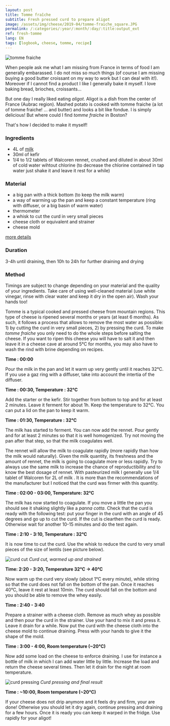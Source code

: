 ```yaml
---
layout: post
title: Tomme fraîche
subtitle: Fresh pressed curd to prepare aligot
image: /assets/img/cheese/2019-04/tomme-fraiche_square.JPG
permalink: /:categories/:year/:month/:day/:title:output_ext
ref: fresh-tomme
lang: EN
tags: [logbook, cheese, tomme, recipe]
---
```


![tomme fraiche]({{site.baseurl}}/assets/img/cheese/2019-04/tomme-fraiche.JPG)

<!--excerpt.start-->
When people ask me what I am missing from France in terms of food I am generally embarassed. I do not miss so much things (of course I am missing buying a good butter croissant on my way to work but I can deal with it!). Moreover if I cannot find a product I like I generally bake it myself. I love baking bread, brioches, croissants...

But one day I really liked eating *aligot*. Aligot is a dish from the center of France (Aubrac region). Mashed potato is cooked with tomme fraiche (a lot of tomme fraiche! ... and butter) and looks a bit like fondue. I is simply delicious! But where could I find *tomme fraiche* in Boston?

That's how I decided to make it myself!
<!--excerpt.end-->

### Ingredients

- 4L of [milk]({{site.baseurl}}/2019/03/02/raw-milk.html)
- 30ml of kefir
- 1/4 to 1/2 tablets of Walcoren rennet, crushed and diluted in about 30ml of cold water wihtout chlorine (to decrease the chlorine contained in tap water just shake it and leave it rest for a while)

### Material

- a big pan with a thick bottom (to keep the milk warm)
- a way of warming up the pan and keep a constant temperature (ring with diffuser, or a big basin of warm water)
- thermometer
- a whisk to cut the curd in very small pieces
- cheese cloth or equivalent and strainer
- cheese mold

[more details]({{site.baseurl}}/2019/03/04/starter-kit.html)

### Duration

3-4h until draining, then 10h to 24h for further draining and drying

### Method

Timings are subject to change depending on your material and the quality of your ingredients.
Take care of using well-cleaned material (use white vinegar, rinse with clear water and keep it dry in the open air). Wash your hands too!

Tomme is a typical cooked and pressed cheese from mountain regions. This type of cheese is ripened several months or years (at least 6 months). As such, it follows a process that allows to remove the most water as possible: 1) by cutting the curd in very small pieces, 2) by pressing the curd. To make *tomme fraiche* you only need to do the whole steps before salting the cheese. If you want to ripen this cheese you will have to salt it and then leave it in a cheese cave at around 5°C for months, you may also have to wash the rind with brine depending on recipes.

**Time : 00:00**

Pour the milk in the pan and let it warm up very gently until it reaches 32°C.
If you use a gaz ring with a diffuser, take into account the intertia of the diffuser. 

**Time : 00:30, Temperature : 32°C**

Add the starter or the kefir.
Stir together from bottom to top and for at least 2 minutes.
Leave it ferment for about 1h. Keep the temperature to 32°C. You can put a lid on the pan to keep it warm.

**Time : 01:30, Temperature : 32°C**

The milk has started to ferment. You can now add the rennet. Pour gently and for at least 2 minutes so that it is well homogenized. Try not moving the pan after that step, so that the milk coagulates well.

The rennet will allow the milk to coagulate rapidly (more rapidly than how the milk would naturally). Given the milk quantity, its freshness and the amount of rennet, the milk is going to coagulate more or less rapidly. Try to always use the same milk to increase the chance of reproductibility and to know the best dosage of rennet. With pasteurized milk I generally use 1/4 tablet of Walcoren for 2L of milk . It is more than the recommendations of the manufacturer but I noticed that the curd was firmer with this quantity.


**Time : 02:00 - 03:00, Temperature: 32°C**

The milk has now started to coagulate. If you move a little the pan you should see it shaking slightly like a *panna cotta*. Check that the curd is ready with the following test: put your finger in the curd with an angle of 45 degrees and go up to cut the curd. If the cut is clearthen the curd is ready. Otherwise wait for another 10-15 minutes and do the test again.


**Time : 2:10 - 3:10, Temperature : 32°C**

It is now time to cut the curd. Use the whisk to reduce the curd to very small pieces of the size of lentils (see picture below). 

![curd cut]({{site.baseurl}}/assets/img/cheese/2019-04/tomme-curd.png)
*Curd cut, warmed up and strained*

**Time: 2:20 - 3:20, Temperature 32°C -> 40°C**

Now warm up the curd very slowly (about 1°C every minute), while stiring so that the curd does not fall on the bottom of the pan. Once it reaches 40°C, leave it rest at least 10min. The curd should fall on the bottom and you should be able to remove the whey easily.

**Time : 2:40 - 3:40**

Prepare a strainer with a cheese cloth. Remove as much whey as possible and then pour the curd in the strainer. Use your hand to mix it and press it. Leave it drain for a while.
Now put the curd with the cheese cloth into the cheese mold to continue draining. Press with your hands to give it the shape of the mold.


**Time : 3:00 - 4:00, Room temperature (~20°C)**

Now add some load on the cheese to enforce draining. I use for instance a bottle of milk in which I can add water little by little. Increase the load and return the cheese several times. Then let it drain for the night at room temperature.

![curd pressing]({{site.baseurl}}/assets/img/cheese/2019-04/tomme-fraiche-pressage.png)
*Curd pressing and final result*

**Time : ~10:00, Room temperature (~20°C)**

If your cheese does not drip anymore and it feels dry and firm, your are done!
Otherwise you should let it dry again, continue pressing and draining for a few hours.
Once it is ready you can keep it warped in the fridge. Use rapidly for your aligot!

